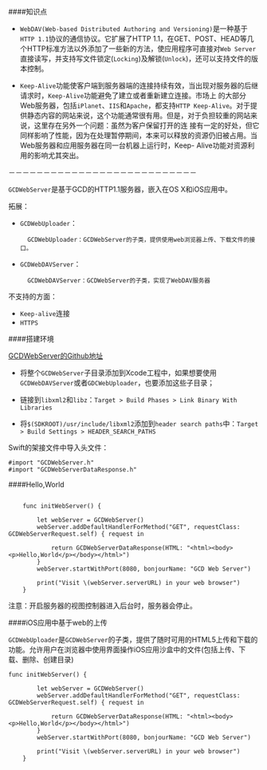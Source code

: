 
####知识点

* `WebDAV(Web-based Distributed Authoring and Versioning)`是一种基于 `HTTP 1.1`协议的通信协议。它扩展了HTTP 1.1，在GET、POST、HEAD等几个HTTP标准方法以外添加了一些新的方法，使应用程序可直接对`Web Server`直接读写，并支持写文件锁定(`Locking`)及解锁(`Unlock`)，还可以支持文件的版本控制。

* `Keep-Alive`功能使客户端到服务器端的连接持续有效，当出现对服务器的后继请求时，`Keep-Alive`功能避免了建立或者重新建立连接。市场上 的大部分Web服务器，包括`iPlanet`、`IIS`和`Apache`，都支持`HTTP Keep-Alive`。对于提供静态内容的网站来说，这个功能通常很有用。但是，对于负担较重的网站来说，这里存在另外一个问题：虽然为客户保留打开的连 接有一定的好处，但它同样影响了性能，因为在处理暂停期间，本来可以释放的资源仍旧被占用。当Web服务器和应用服务器在同一台机器上运行时，Keep- Alive功能对资源利用的影响尤其突出。

－－－－－－－－－－－－－－－－－－－－－－－－－－－

`GCDWebServer`是基于GCD的HTTP1.1服务器，嵌入在OS X和iOS应用中。

拓展：

* `GCDWebUploader`：

		GCDWebUploader：GCDWebServer的子类，提供使用web浏览器上传、下载文件的接口。
* `GCDWebDAVServer`：

		GCDWebDAVServer：GCDWebServer的子类，实现了WebDAV服务器
		
		
不支持的方面：

* `Keep-alive`连接
* `HTTPS`


####搭建环境

[GCDWebServer的Github地址](https://github.com/swisspol/GCDWebServer)

* 将整个`GCDWebServer`子目录添加到Xcode工程中，如果想要使用`GCDWebDAVServer`或者`GDCWebUploader`，也要添加这些子目录；

* 链接到`libxml2`和`libz`：`Target > Build Phases > Link Binary With Libraries`

* 将`$(SDKROOT)/usr/include/libxml2`添加到`header search paths`中：`Target > Build Settings > HEADER_SEARCH_PATHS`

Swift的架接文件中导入头文件：

```
#import "GCDWebServer.h"
#import "GCDWebServerDataResponse.h"
```

####Hello,World

```

    func initWebServer() {
        
        let webServer = GCDWebServer()
        webServer.addDefaultHandlerForMethod("GET", requestClass: GCDWebServerRequest.self) { request in
            
            return GCDWebServerDataResponse(HTML: "<html><body><p>Hello,World</p></body></html>")
        }
        webServer.startWithPort(8080, bonjourName: "GCD Web Server")
        
        print("Visit \(webServer.serverURL) in your web browser")
    }
```

注意：开启服务器的视图控制器进入后台时，服务器会停止。


####iOS应用中基于web的上传

`GCDWebUploader`是`GCDWebServer`的子类，提供了随时可用的HTML5上传和下载的功能。允许用户在浏览器中使用界面操作iOS应用沙盒中的文件(包括上传、下载、删除、创建目录)

```
func initWebServer() {
        
        let webServer = GCDWebServer()
        webServer.addDefaultHandlerForMethod("GET", requestClass: GCDWebServerRequest.self) { request in
            
            return GCDWebServerDataResponse(HTML: "<html><body><p>Hello,World</p></body></html>")
        }
        webServer.startWithPort(8080, bonjourName: "GCD Web Server")
        
        print("Visit \(webServer.serverURL) in your web browser")
    }
```






